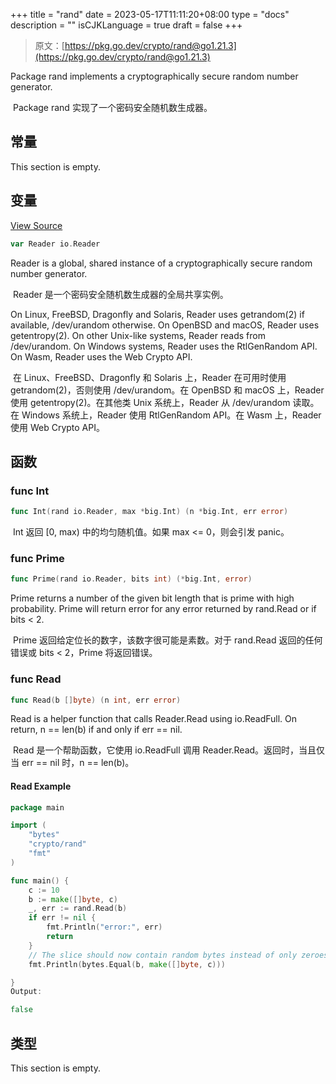 +++
title = "rand"
date = 2023-05-17T11:11:20+08:00
type = "docs"
description = ""
isCJKLanguage = true
draft = false
+++
> 原文：[https://pkg.go.dev/crypto/rand@go1.21.3](https://pkg.go.dev/crypto/rand@go1.21.3)

Package rand implements a cryptographically secure random number generator.

​	Package rand 实现了一个密码安全随机数生成器。


## 常量 

This section is empty.

## 变量

[View Source](https://cs.opensource.google/go/go/+/go1.20.1:src/crypto/rand/rand.go;l=20)

``` go
var Reader io.Reader
```

Reader is a global, shared instance of a cryptographically secure random number generator.

​	Reader 是一个密码安全随机数生成器的全局共享实例。

On Linux, FreeBSD, Dragonfly and Solaris, Reader uses getrandom(2) if available, /dev/urandom otherwise. On OpenBSD and macOS, Reader uses getentropy(2). On other Unix-like systems, Reader reads from /dev/urandom. On Windows systems, Reader uses the RtlGenRandom API. On Wasm, Reader uses the Web Crypto API.

​	在 Linux、FreeBSD、Dragonfly 和 Solaris 上，Reader 在可用时使用 getrandom(2)，否则使用 /dev/urandom。在 OpenBSD 和 macOS 上，Reader 使用 getentropy(2)。在其他类 Unix 系统上，Reader 从 /dev/urandom 读取。在 Windows 系统上，Reader 使用 RtlGenRandom API。在 Wasm 上，Reader 使用 Web Crypto API。

## 函数

### func Int 

``` go
func Int(rand io.Reader, max *big.Int) (n *big.Int, err error)
```

​	Int 返回 [0, max) 中的均匀随机值。如果 max <= 0，则会引发 panic。

### func Prime

```go
func Prime(rand io.Reader, bits int) (*big.Int, error)
```

Prime returns a number of the given bit length that is prime with high probability. Prime will return error for any error returned by rand.Read or if bits < 2.

​	Prime 返回给定位长的数字，该数字很可能是素数。对于 rand.Read 返回的任何错误或 bits < 2，Prime 将返回错误。

### func Read

```go
func Read(b []byte) (n int, err error)
```

Read is a helper function that calls Reader.Read using io.ReadFull. On return, n == len(b) if and only if err == nil.

​	Read 是一个帮助函数，它使用 io.ReadFull 调用 Reader.Read。返回时，当且仅当 err == nil 时，n == len(b)。

#### Read Example

```go
package main

import (
	"bytes"
	"crypto/rand"
	"fmt"
)

func main() {
	c := 10
	b := make([]byte, c)
	_, err := rand.Read(b)
	if err != nil {
		fmt.Println("error:", err)
		return
	}
	// The slice should now contain random bytes instead of only zeroes.
	fmt.Println(bytes.Equal(b, make([]byte, c)))

}
Output:

false
```



## 类型

This section is empty.